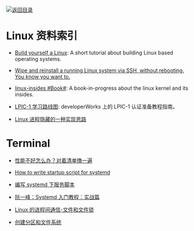 [![返回目录](https://parg.co/UGo)](https://parg.co/b4z)

# Linux 资料索引

* [Build yourself a Linux](https://github.com/MichielDerhaeg/build-linux): A short tutorial about building Linux based operating systems.

* [Wipe and reinstall a running Linux system via SSH, without rebooting. You know you want to.](https://github.com/marcan/takeover.sh)

* [linux-insides #Book#](https://github.com/0xAX/linux-insides): A book-in-progress about the linux kernel and its insides.

- [LPIC-1 学习路线图](http://www.ibm.com/developerworks/cn/linux/l-lpic1-map/index.html): developerWorks 上的 LPIC-1 认证准备教程指南。

- [Linux 进程隐藏的一种实现思路 ](http://www.freebuf.com/articles/system/117234.html)

# Terminal

* [性能不好怎么办？对着清单撸一遍 ](http://mp.weixin.qq.com/s?__biz=MzAwNjY4NTQ4MA==&mid=2651174290&idx=1&sn=288518f030801f4d90878e806546487c&scene=1&srcid=0721NBPW2U9bCAlMyD6IR9uY&from=singlemessage&isappinstalled=0#wechat_redirect)

* [How to write startup script for systemd](http://unix.stackexchange.com/questions/47695/how-to-write-startup-script-for-systemd)

* [编写 systemd 下服务脚本 ](http://blog.csdn.net/fu_wayne/article/details/38018825)

* [阮一峰：Systemd 入门教程：实战篇](http://www.ruanyifeng.com/blog/2016/03/systemd-tutorial-part-two.html)

* [Linux 的进程间通信-文件和文件锁](http://liwei.life/2016/07/31/file_and_filelock/)

* [创建分区和文件系统](http://www.tuicool.com/articles/RZ7FvqV)
